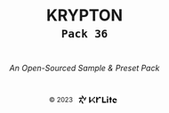 # <p align="center">KRYPTON<br /><sup>`Pack 36`</sup></p>

###### <p align="center">An Open-Sourced Sample & Preset Pack</p>

#

<p align="center">
  <!--COPYRIGHT-->
  <sup>© 2023</sup>
  <a href="https://github.com/KrLite">
    <picture>
      <source
        media="(prefers-color-scheme: dark)"
        srcset="https://github.com/KrLite/KrLite/blob/main/artwork/logo/KrLite%20Worlds_Logo%20White.png?raw=true"
       />
      <img 
        height="20"
        src="https://github.com/KrLite/KrLite/blob/main/artwork/logo/KrLite%20Worlds_Logo%20Black.png?raw=true" 
       />
    </picture>
  </a>
</p>
